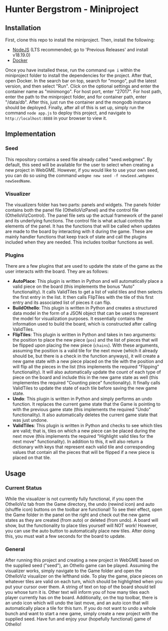 # Hunter Bergstrom - Miniproject
## Installation
First, clone this repo to install the miniproject. Then, install the  following:
- [NodeJS](https://nodejs.org/en/) (LTS recommended; go to 'Previous Releases' and install v18.19.0)
- [Docker](https://www.docker.com/)

Once you have installed these, run the command `npm i` within the miniproject folder to install the dependencies for the project. After that, open Docker. In the search bar on top, search for "mongo", pull the latest version, and then select "Run". Click on the optional settings and enter the container name as "minimongo". For host port, enter "27017". For host path, enter the path to the miniproject folder, and for container path, enter "/data/db". After this, just run the container and the mongodb instance should be deployed. Finally, after all of this is set up, simply run the command `node app.js` to deploy this project, and navigate to `http://localhost:8888` in your browser to view it.

## Implementation
### Seed
This repository contains a seed file already called "seed.webgmex". By default, this seed will be available for the user to select when creating a new project in WebGME. However, if you would like to use your own seed, you can do so using the command `webgme new seed -f newSeed.webgmex newSeedName`.
### Visualizer
The visualizers folder has two parts: panels and widgets. The panels folder contains both the panel file (OthelloVizPanel) and the control file (OthelloVizControl). The panel file sets up the actual framework of the panel and its underlying functions. The control file is what actual controls the elements of the panel. It has the functions that will be called when updates are made to the board by interacting with it during the game. These are mainly handler functions that keep track of state and call the plugins included when they are needed. This includes toolbar functions as well.
### Plugins
There are a few plugins that are used to update the state of the game as the user interacts with the board. They are as follows:
- **AutoPlace**: This plugin is written in Python and will automatically place a valid piece on the board (this implements the bonus "Auto" functionality). It calls ValidTiles to get a list of valid tiles and then selects the first entry in the list. It then calls FlipTiles with the tile of this first entry and its associated list of pieces it can flip.
- **BuildOthello**: This plugin is written in Python and creates a structured data model in the form of a JSON object that can be used to represent the model for visualization purposes. It essentially contains the information used to build the board, which is constructed after calling ValidTiles.
- **FlipTiles**: This plugin is written in Python and takes in two arguments: the position to place the new piece (`pos`) and the list of pieces that will be flipped upon placing the new piece (`chains`). With these arguments, assuming the position is a valid tile for the next move (which it already should be, but there is a check in the function anyways), it will create a new game state with a new piece placed on the tile with the position and will flip all the pieces in the list (this implements the required "Flipping" functionality). It will also automatically update the count of each type of piece on the board and include this in the new game state as well (this implementes the required "Counting piece" functionality). It finally calls ValidTiles to update the state of each tile before saving the new game state.
- **Undo**: This plugin is written in Python and simply performs an undo function. It replaces the current game state that the Game is pointing to with the previous game state (this implements the required "Undo" functionality). It also automatically deletes the current game state that was just undone.
- **ValidTiles**: This plugin is written in Python and checks to see which tiles are valid; that is, tiles on which a new piece can be placed during the next move (this implements the required "Highlight valid tiles for the next move" functionality). In addition to this, it will also return a dictionary with keys that represent each valid tile and corresponding values that contain all the pieces that will be flipped if a new piece is placed on that tile.

## Usage
### Current Status
While the visualizer is not currently fully functional, if you open the OthelloViz tab from the Game directory, the undo (rewind icon) and auto (shuffle icon) buttons on the toolbar are functional! To see their effect, open the Game folder in the panel on the right and check out the new game states as they are created (from auto) or deleted (from undo).
A board will show, but the functionality to place tiles yourself will NOT work! However, you can use the auto button to automatically place new tiles. After doing this, you must wait a few seconds for the board to update.
### General
After running this project and creating a new project in WebGME based on the supplied seed ("seed"), an Othello game can be played. Assuming the visualizer works, simply navigate to the Game folder and open the OthelloViz visualizer on the lefthand side. To play the game, place pieces on whatever tiles are valid on each turn, which should be highlighted when you put your cursor over them. A string of text on top of the board should tell you whose turn it is. Other text will inform you of how many tiles each player currently has on the board. Additionally, on the top toolbar, there is an undo icon which will undo the last move, and an auto icon that will automatically place a tile for this turn. If you do not want to undo a whole bunch and want to start a new game, simply create a new project with the supplied seed. Have fun and enjoy your (hopefully functional) game of Othello!

